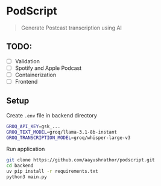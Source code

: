 # PodScript

> Generate Postcast transcription using AI

## TODO:

- [ ] Validation
- [ ] Spotify and Apple Podcast
- [ ] Containerization
- [ ] Frontend

## Setup

Create `.env` file in backend directory

```bash
GROQ_API_KEY=gsk_...
GROQ_TEXT_MODEL=groq/llama-3.1-8b-instant
GROQ_TRANSCRIPTION_MODEL=groq/whisper-large-v3
```

Run application

```bash
git clone https://github.com/aayushrathor/podscript.git
cd backend
uv pip install -r requirements.txt
python3 main.py
```
